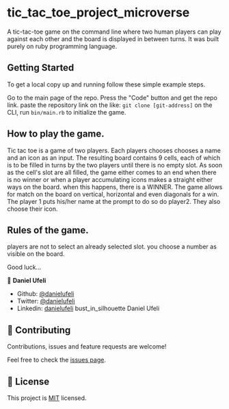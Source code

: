 # tic_tac_toe_project_microverse
A tic-tac-toe game on the command line where two human players can play against each other and the board is displayed in between turns. It was built purely on ruby programming language.


## Getting Started
To get a local copy up and running follow these simple example steps.

Go to the main page of the repo.
Press the "Code" button and get the repo link.
paste the repository link on the like: `git clone [git-address]`
on the CLI, run `bin/main.rb` to initialize the game.

## How to play the game. 
Tic tac toe is a game of two players. Each players chooses chooses a name and an icon as an input. The resulting board contains 9 cells, each of which is to be filled in turns by the two players until there is no empty slot. As soon as the cell's slot are all filled, the game either comes to an end when there is no winner or when a player accumulating icons makes a straight either ways on the board. when this happens, there is a WINNER. The game allows for match on the board on vertical, horizontal and even diagonals for a win.
The player 1 puts his/her name at the prompt to do so do player2. They also choose their icon.


## Rules of the game. 
players are not to select an already selected slot.
you choose a number as visible on the board.

Good luck...

👤 **Daniel Ufeli**

- Github: [@danielufeli](https://github.com/danielufeli)
- Twitter: [@danielufeli](https://twitter.com/danielufeli)
- Linkedin: [danielufeli](https://www.linkedin.com/in/danielufeli/)
bust_in_silhouette Daniel Ufeli

## 🤝 Contributing

Contributions, issues and feature requests are welcome!

Feel free to check the [issues page](https://github.com/danielufeli/tic_tac_toe_project_test_microverse/issues).

## 📝 License

This project is [MIT](LICENSE) licensed.